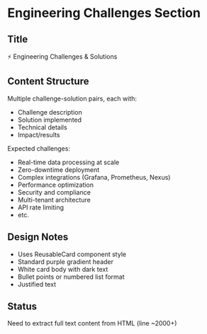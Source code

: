 # Engineering Challenges Section

## Title
⚡ Engineering Challenges & Solutions

## Content Structure
Multiple challenge-solution pairs, each with:
- Challenge description
- Solution implemented
- Technical details
- Impact/results

Expected challenges:
- Real-time data processing at scale
- Zero-downtime deployment
- Complex integrations (Grafana, Prometheus, Nexus)
- Performance optimization
- Security and compliance
- Multi-tenant architecture
- API rate limiting
- etc.

## Design Notes
- Uses ReusableCard component style
- Standard purple gradient header
- White card body with dark text
- Bullet points or numbered list format
- Justified text

## Status
Need to extract full text content from HTML (line ~2000+)

